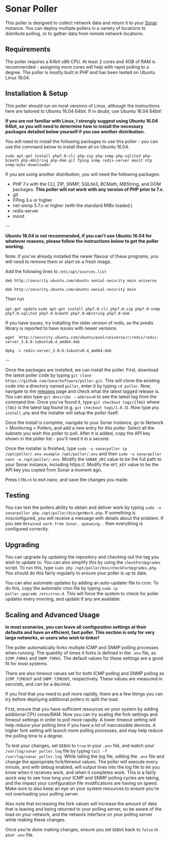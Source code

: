 # Sonar Poller

This poller is designed to collect network data and return it to your [Sonar](https://sonar.software) instance. You can deploy multiple pollers in a variety of locations to distribute polling, or to gather data from remote network locations.

## Requirements

The poller requires a 64bit x86 CPU. At least 2 cores and 4GB of RAM is recommended - assigning more cores will help with rapid polling to a degree. The poller is mostly built in PHP and has been tested on Ubuntu Linux 16.04.

## Installation & Setup

This poller should run on most versions of Linux, although the instructions here are tailored to Ubuntu 16.04 64bit. If in doubt, use Ubuntu 16.04 64bit!

**If you are not familiar with Linux, I strongly suggest using Ubuntu 16.04 64bit, as you will need to determine how to install the necessary packages detailed below yourself if you use another distribution.**

You will need to install the following packages to use this poller - you can use the command below to install them all on Ubuntu 16.04.

`sudo apt-get install php7.0-cli php-zip php-snmp php-sqlite3 php-bcmath php-mbstring php-dom git fping snmp redis-server monit ntp snmp-mibs-downloader`

If you are using another distribution, you will need the following packages:

* PHP 7.x with the CLI, ZIP, SNMP, SQLite3, BCMath, MBString, and DOM packages. **This poller will not work with any version of PHP prior to 7.x.**
* git
* FPing 3.x or higher
* net-snmp 5.7.x or higher (with the standard MIBs loaded.)
* redis-server
* monit

--

**Ubuntu 18.04 is not recommended, if you can't use Ubuntu 16.04 for whatever reasons, please follow the instructions below to get the poller working.** 

Note: if you've already installed the newer flavour of these programs, you will need to remove them or start on a fresh image.

Add the following lines to `/etc/apt/sources.list`

`deb http://security.ubuntu.com/ubuntu xenial-security main universe`

`deb http://security.ubuntu.com/ubuntu xenial-security main` 

Then run 

`apt-get update`
`sudo apt-get install php7.0-cli php7.0-zip php7.0-snmp php7.0-sqlite3 php7.0-bcmath php7.0-mbstring php7.0-dom`

If you have issues, try installing the older version of redis, as the predis library is reported to have issues with newer versions.

`wget  http://security.ubuntu.com/ubuntu/pool/universe/r/redis/redis-server_3.0.6-1ubuntu0.4_amd64.deb`

`dpkg -i redis-server_3.0.6-1ubuntu0.4_amd64.deb` 


--

Once the packages are installed, we can install the poller. First, download the latest poller code by typing `git clone https://github.com/SonarSoftware/poller.git`. This will clone the existing code into a directory named `poller`, enter it by typing `cd poller`. Now, navigate to the [releases](https://github.com/SonarSoftware/poller/releases) page and check what the latest tagged release is. You can also type
`git describe --abbrev=0` to see the latest tag from the command line. Once you've found it, type `git checkout tags/{TAG}` where `{TAG}` is the latest tag found (e.g. `git checkout tags/1.0.3`). Now type `php install.php` and the installer will setup the poller itself.

Once the install is complete, navigate to your Sonar instance, go to Network > Monitoring > Pollers, and add a new entry for this poller. Select all the subnets you wish this poller to poll. After it is added, copy the API key shown in the poller list - you'll need it in a second.

Once the installer is finished, type `sudo -u sonarpoller cp /opt/poller/.env.example /opt/poller/.env` and then `sudo -u sonarpoller nano -w /opt/poller/.env`. Modify the `SONAR_URI` value to be the full path to your Sonar instance, including https://. Modify the `API_KEY` value to be the API key you copied from Sonar a moment ago.

Press `CTRL+X` to exit nano, and save the changes you made.

## Testing

You can test the pollers ability to obtain and deliver work by typing `sudo -u sonarpoller php /opt/poller/bin/getWork.php`. If something is misconfigured, you will receive a message with details about the problem. If you see `Obtained work from Sonar, queueing..` then everything is configured correctly.

## Upgrading

You can upgrade by updating the repository and checking out the tag you wish to update to. You can also simplify this by using the `checkForUpgrades` script. To run this, type `sudo php /opt/poller/bin/checkForUpgrades.php`. You should do this fairly regularly to ensure your poller is up to date.

You can also automate updates by adding an auto-updater file to cron. To do this, copy the automatic cron file by typing <code>sudo cp poller_upgrade /etc/cron.d</code>. This will force the system to check for poller updates every morning, and update if any are available.

## Scaling and Advanced Usage

**In most scenarios, you can leave all configuration settings at their defaults and have an efficient, fast poller. This section is only for very large networks, or users who wish to tinker!**

The poller automatically forks multiple ICMP and SNMP polling processes when running. The quantity of times it forks is defined in the `.env` file,
as `ICMP_FORKS` and `SNMP_FORKS`. The default values for these settings are a good fit for most systems.

There are also timeout values set for both ICMP polling and SNMP polling as `ICMP_TIMEOUT` and `SNMP_TIMEOUT`, respectively. These
values are measured in seconds, and can be a decimal.

If you find that you need to poll more rapidly, there are a few things you can try before deploying additional pollers to split the load.

First, ensure that you have sufficient resources on your system by adding additional CPU cores/RAM. Now you can try scaling the fork settings and timeout settings
in order to poll more rapidly. A lower timeout setting will help reduce your polling time if you have a lot of inaccessible devices. A higher fork setting
will launch more polling processes, and may help reduce the polling time to a degree.

To test your changes, set `DEBUG` to `true` in your `.env` file, and watch your `/var/log/sonar_poller.log` file by typing `tail -f /var/log/sonar_poller.log`.
While tailing the log file, editing the `.env` file and change the appropriate fork/timeout values. The poller will execute every minute, and with debug enabled, will
output lines into the log file to let you know when it receives work, and when it completes work. This is a fairly quick way to see how long your ICMP and SNMP polling cycles
are taking, and the impact your configuration file modifications are having on speed. Make sure to also keep an eye on your system resources to ensure you're not overloading your polling
server.

Also note that increasing the fork values will increase the amount of data that is leaving and being returned to your polling server, so be aware of the load on your network, and the
network interface on your polling server while making these changes.

Once you're done making changes, ensure you set `DEBUG` back to `false` in your `.env` file.
